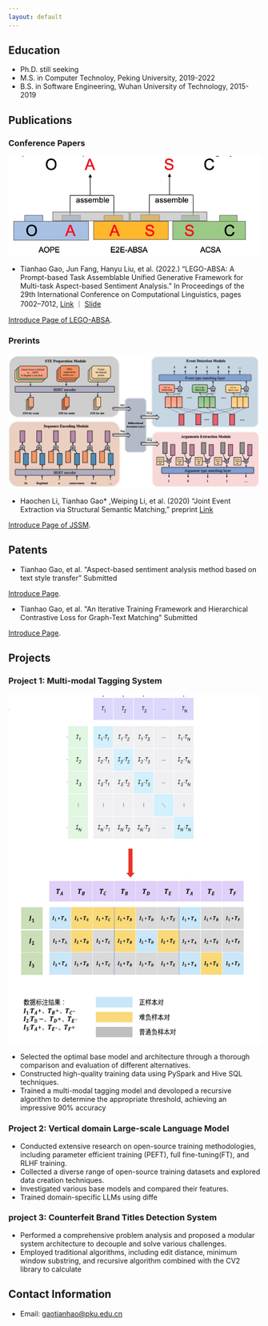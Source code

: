 ```yaml
---
layout: default
---
```

<!-- 
Text can be **bold**, _italic_, or ~~strikethrough~~.

[Link to another page](./another-page.html).

There should be whitespace between paragraphs.

There should be whitespace between paragraphs. We recommend including a README, or a file with information about your project.

### Definition lists can be used with HTML syntax.

<dl>
<dt>Name</dt>
<dd>Tianhao Gao</dd>
</dl>

```
Long, single-line code blocks should not wrap. They should horizontally scroll if they are too long. This line should be long enough to demonstrate this.
```

```
The final element.
```

# Education

This is a normal paragraph following a header. GitHub is a code hosting platform for version control and collaboration. It lets you and others work together on projects from anywhere.

# Papers
  ## Conference
> This is a blockquote following a header.
>
> When something is important enough, you do it even if the odds are not in your favor.
  ## preprint
# Experience

```js
// Javascript code with syntax highlighting.
var fun = function lang(l) {
  dateformat.i18n = require('./lang/' + l)
  return true;
}
```

```ruby
# Ruby code with syntax highlighting
GitHubPages::Dependencies.gems.each do |gem, version|
  s.add_dependency(gem, "= #{version}")
end
```

#### Header 4

*   This is an unordered list following a header.
*   This is an unordered list following a header.
*   This is an unordered list following a header.

##### Header 5

1.  This is an ordered list following a header.
2.  This is an ordered list following a header.
3.  This is an ordered list following a header.

###### Header 6

| head1        | head two          | three |
|:-------------|:------------------|:------|
| ok           | good swedish fish | nice  |
| out of stock | good and plenty   | nice  |
| ok           | good `oreos`      | hmm   |
| ok           | good `zoute` drop | yumm  |

### There's a horizontal rule below this.

* * *

### Here is an unordered list:

*   Item foo
*   Item bar
*   Item baz
*   Item zip

### And an ordered list:

1.  Item one
1.  Item two
1.  Item three
1.  Item four

### And a nested list:

- level 1 item
  - level 2 item
  - level 2 item
    - level 3 item
    - level 3 item
- level 1 item
  - level 2 item
  - level 2 item
  - level 2 item
- level 1 item
  - level 2 item
  - level 2 item
- level 1 item

### Small image

![Octocat](https://github.githubassets.com/images/icons/emoji/octocat.png)

### Large image

![Branching](https://guides.github.com/activities/hello-world/branching.png)
 -->
## Education

- Ph.D. still seeking
- M.S. in Computer Technoloy, Peking University, 2019-2022
- B.S. in Software  Engineering, Wuhan University of Technology, 2015-2019

## Publications
### Conference Papers
![Link](figure/LEGO-ABSA.jpg)
<!-- <img src="figure/LEGO-ABSA.jpg" alt="LEGO-ABSA" style="width:400px;height:220px;"> -->
- Tianhao Gao, Jun Fang, Hanyu Liu, et al. (2022.) “LEGO-ABSA: A Prompt-based Task Assemblable Unified Generative Framework for Multi-task Aspect-based Sentiment Analysis.” In Proceedings of the 29th International Conference on Computational Linguistics, pages 7002–7012, [Link](https://aclanthology.org/2022.coling-1.610.pdf) ｜ [Slide](https://docs.google.com/presentation/d/1P9n2fXcbiXS980pE7TAIdcb5upj82d1t/edit?usp=sharing&ouid=111174972996846420319&rtpof=true&sd=true)
  
[Introduce Page of LEGO-ABSA](pages/LEGO-ABSA.md).

### Prerints
![Link](figure/STE.jpg)

- Haochen Li, Tianhao Gao* ,Weiping Li, et al. (2020) “Joint Event Extraction via Structural Semantic Matching,” preprint [Link](https://arxiv.org/abs/2306.03469)

[Introduce Page of JSSM](pages/STE.md).

## Patents

- Tianhao Gao, et al. "Aspect-based sentiment analysis method based on text style transfer” Submitted

[Introduce Page](pages/patent1.md).


- Tianhao Gao, et al. "An Iterative Training Framework and Hierarchical Contrastive Loss for Graph-Text Matching" Submitted

[Introduce Page](pages/patent2.md).

## Projects

### Project 1: Multi-modal Tagging System
<img src="figure/multimodal-loss.jpg" alt="multimodal-loss" style="width:700px;height:700px;">

- Selected the optimal base model and architecture through a thorough comparison and evaluation of different alternatives.
- Constructed high-quality training data using PySpark and Hive SQL techniques.
- Trained a multi-modal tagging model and devoloped a recursive algorithm to determine the appropriate threshold, achieving an impressive 90% accuracy

### Project 2: Vertical domain Large-scale Language Model 

- Conducted extensive research on open-source training methodologies, including parameter efficient training (PEFT), full fine-tuning(FT), and RLHF training.
- Collected a diverse range of open-source training datasets and explored data creation techniques.
- Investigated various base models and compared their features.
- Trained domain-specific LLMs using diffe

### project 3: Counterfeit Brand Titles Detection System
- Performed a comprehensive problem analysis and proposed a modular system architecture to decouple and solve various challenges.
- Employed traditional algorithms, including edit distance, minimum window substring, and recursive algorithm combined with the
CV2 library to calculate 

## Contact Information

- Email: gaotianhao@pku.edu.cn
